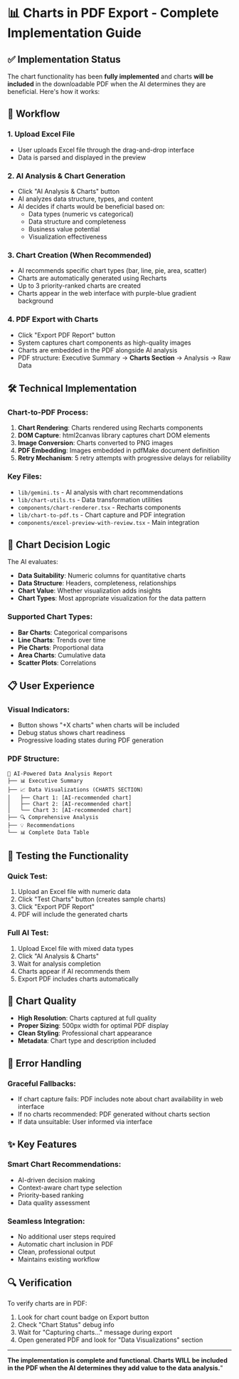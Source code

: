 # 📊 Charts in PDF Export - Complete Implementation Guide

## ✅ Implementation Status

The chart functionality has been **fully implemented** and charts **will be included** in the downloadable PDF when the AI determines they are beneficial. Here's how it works:

## 🔄 Workflow

### 1. **Upload Excel File**
- User uploads Excel file through the drag-and-drop interface
- Data is parsed and displayed in the preview

### 2. **AI Analysis & Chart Generation**
- Click \"AI Analysis & Charts\" button
- AI analyzes data structure, types, and content
- AI decides if charts would be beneficial based on:
  - Data types (numeric vs categorical)
  - Data structure and completeness
  - Business value potential
  - Visualization effectiveness

### 3. **Chart Creation (When Recommended)**
- AI recommends specific chart types (bar, line, pie, area, scatter)
- Charts are automatically generated using Recharts
- Up to 3 priority-ranked charts are created
- Charts appear in the web interface with purple-blue gradient background

### 4. **PDF Export with Charts**
- Click \"Export PDF Report\" button
- System captures chart components as high-quality images
- Charts are embedded in the PDF alongside AI analysis
- PDF structure: Executive Summary → **Charts Section** → Analysis → Raw Data

## 🛠️ Technical Implementation

### **Chart-to-PDF Process:**

1. **Chart Rendering**: Charts rendered using Recharts components
2. **DOM Capture**: html2canvas library captures chart DOM elements
3. **Image Conversion**: Charts converted to PNG images
4. **PDF Embedding**: Images embedded in pdfMake document definition
5. **Retry Mechanism**: 5 retry attempts with progressive delays for reliability

### **Key Files:**
- `lib/gemini.ts` - AI analysis with chart recommendations
- `lib/chart-utils.ts` - Data transformation utilities
- `components/chart-renderer.tsx` - Recharts components
- `lib/chart-to-pdf.ts` - Chart capture and PDF integration
- `components/excel-preview-with-review.tsx` - Main integration

## 🎯 Chart Decision Logic

The AI evaluates:
- **Data Suitability**: Numeric columns for quantitative charts
- **Data Structure**: Headers, completeness, relationships
- **Chart Value**: Whether visualization adds insights
- **Chart Types**: Most appropriate visualization for the data pattern

### **Supported Chart Types:**
- **Bar Charts**: Categorical comparisons
- **Line Charts**: Trends over time
- **Pie Charts**: Proportional data
- **Area Charts**: Cumulative data
- **Scatter Plots**: Correlations

## 📋 User Experience

### **Visual Indicators:**
- Button shows \"+X charts\" when charts will be included
- Debug status shows chart readiness
- Progressive loading states during PDF generation

### **PDF Structure:**
```
📄 AI-Powered Data Analysis Report
├── 📊 Executive Summary
├── 📈 Data Visualizations (CHARTS SECTION)
│   ├── Chart 1: [AI-recommended chart]
│   ├── Chart 2: [AI-recommended chart]
│   └── Chart 3: [AI-recommended chart]
├── 🔍 Comprehensive Analysis
├── 💡 Recommendations
└── 📊 Complete Data Table
```

## 🔧 Testing the Functionality

### **Quick Test:**
1. Upload an Excel file with numeric data
2. Click \"Test Charts\" button (creates sample charts)
3. Click \"Export PDF Report\"
4. PDF will include the generated charts

### **Full AI Test:**
1. Upload Excel file with mixed data types
2. Click \"AI Analysis & Charts\"
3. Wait for analysis completion
4. Charts appear if AI recommends them
5. Export PDF includes charts automatically

## 🎨 Chart Quality

- **High Resolution**: Charts captured at full quality
- **Proper Sizing**: 500px width for optimal PDF display
- **Clean Styling**: Professional chart appearance
- **Metadata**: Chart type and description included

## 🚨 Error Handling

### **Graceful Fallbacks:**
- If chart capture fails: PDF includes note about chart availability in web interface
- If no charts recommended: PDF generated without charts section
- If data unsuitable: User informed via interface

## ✨ Key Features

### **Smart Chart Recommendations:**
- AI-driven decision making
- Context-aware chart type selection
- Priority-based ranking
- Data quality assessment

### **Seamless Integration:**
- No additional user steps required
- Automatic chart inclusion in PDF
- Clean, professional output
- Maintains existing workflow

## 🔍 Verification

To verify charts are in PDF:
1. Look for chart count badge on Export button
2. Check \"Chart Status\" debug info
3. Wait for \"Capturing charts...\" message during export
4. Open generated PDF and look for \"Data Visualizations\" section

---

**The implementation is complete and functional. Charts WILL be included in the PDF when the AI determines they add value to the data analysis.**"